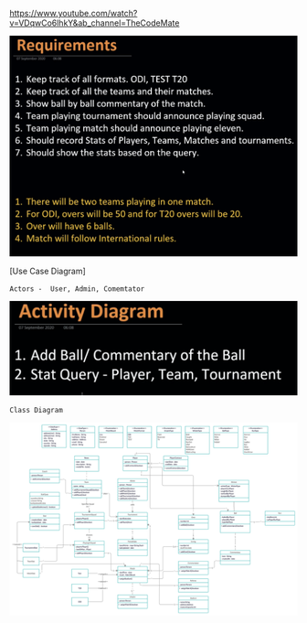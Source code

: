 https://www.youtube.com/watch?v=VDqwCo6lhkY&ab_channel=TheCodeMate

![requirement.png](requirement.png)

[Use Case Diagram]

    Actors -  User, Admin, Comemtator

    
![ActivityDiagram.png](ActivityDiagram.png)


    Class Diagram
![ClassDiagram.jpg](ClassDiagram.jpg)
